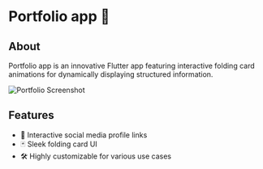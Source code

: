 # Portfolio app 🚀

## About
Portfolio app is an innovative Flutter app featuring interactive folding card animations for dynamically displaying structured information.

![Portfolio Screenshot](image/ss.png)

## Features
- 🔗 Interactive social media profile links
- 🃏 Sleek folding card UI
- 🛠 Highly customizable for various use cases
